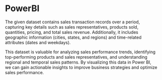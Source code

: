 # PowerBI
The given dataset contains sales transaction records over a period, capturing key details such as sales representatives, products sold, quantities, pricing, and total sales revenue. Additionally, it includes geographic information (cities, states, and regions) and time-related attributes (dates and weekdays).

This dataset is valuable for analyzing sales performance trends, identifying top-performing products and sales representatives, and understanding regional and temporal sales patterns. By visualizing this data in Power BI, we can gain actionable insights to improve business strategies and optimize sales performance.
